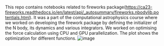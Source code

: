 This repo contains notebooks related to fireworks package(https://ca23-fireworks.readthedocs.io/en/latest/api/_autosummary/fireworks.nbodylib.potentials.html).
It was a part of the computational astrophysics course where we worked on developing the firework package by defining the initializer of the N body, its dynamics and various integrators. We worked on optimising the force calculation using CPU and GPU parallelization. The plot shows the optimization for different functions.
![image](https://github.com/supriodubey/compast/assets/42297720/232656e8-7f05-41a1-9cdd-b81027641fbb)
